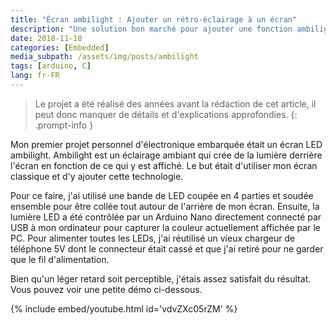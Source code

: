 ```yaml
---
title: "Écran ambilight : Ajouter un rétro-éclairage à un écran"
description: "Une solution bon marché pour ajouter une fonction ambilight à un écran."
date: 2018-11-18
categories: [Embedded]
media_subpath: /assets/img/posts/ambilight
tags: [arduino, C] 
lang: fr-FR
---
```


> Le projet a été réalisé des années avant la rédaction de cet article, il peut donc manquer de détails et d'explications approfondies.
{: .prompt-info }

Mon premier projet personnel d'électronique embarquée était un écran LED ambilight. Ambilight est un éclairage ambiant qui crée de la lumière derrière l'écran en fonction de ce qui y est affiché. Le but était d'utiliser mon écran classique et d'y ajouter cette technologie. 

Pour ce faire, j'ai utilisé une bande de LED coupée en 4 parties et soudée ensemble pour être collée tout autour de l'arrière de mon écran. Ensuite, la lumière LED a été contrôlée par un Arduino Nano directement connecté par USB à mon ordinateur pour capturer la couleur actuellement affichée par le PC.
Pour alimenter toutes les LEDs, j'ai réutilisé un vieux chargeur de téléphone 5V dont le connecteur était cassé et que j'ai retiré pour ne garder que le fil d'alimentation. 

Bien qu'un léger retard soit perceptible, j'étais assez satisfait du résultat. Vous pouvez voir une petite démo ci-dessous.

{% include embed/youtube.html id='vdvZXc05rZM' %}

